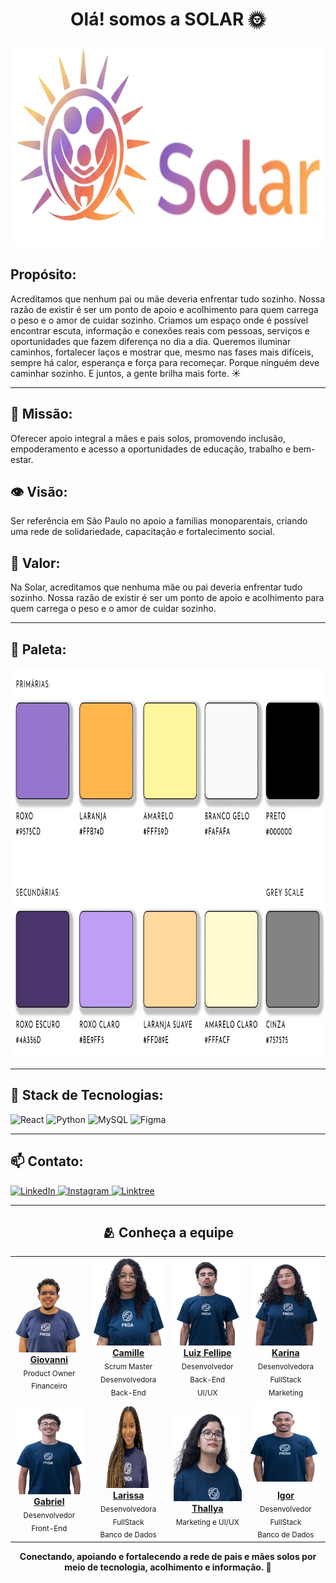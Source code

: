 <h1 align="center"><b>Olá! somos a SOLAR 🌞</b></h1>

<p align="center">
  <img width="753" height="327" alt="Image" src="./imagens/slogam.png" />
</p>

<h2><b>Propósito:</b></h2>
<p>
  Acreditamos que nenhum pai ou mãe deveria enfrentar tudo sozinho. Nossa razão
  de existir é ser um ponto de apoio e acolhimento para quem carrega o peso e o
  amor de cuidar sozinho. Criamos um espaço onde é possível encontrar escuta,
  informação e conexões reais com pessoas, serviços e oportunidades que fazem
  diferença no dia a dia. Queremos iluminar caminhos, fortalecer laços e mostrar
  que, mesmo nas fases mais difíceis, sempre há calor, esperança e força para
  recomeçar. Porque ninguém deve caminhar sozinho. E juntos, a gente brilha mais
  forte. ☀️
</p>

<hr />

<h2>🎯 <b>Missão:</b></h2>
<p>
  Oferecer apoio integral a mães e pais solos, promovendo inclusão,
  empoderamento e acesso a oportunidades de educação, trabalho e bem-estar.
</p>

<h2>👁️ <b>Visão:</b></h2>
<p>
  Ser referência em São Paulo no apoio a famílias monoparentais, criando uma
  rede de solidariedade, capacitação e fortalecimento social.
</p>

<h2>👐 <b>Valor:</b></h2>
<p>
  Na Solar, acreditamos que nenhuma mãe ou pai deveria enfrentar tudo sozinho.
  Nossa razão de existir é ser um ponto de apoio e acolhimento para quem carrega
  o peso e o amor de cuidar sozinho.
</p>

<hr />

<h2>🎨 <b>Paleta:</b></h2>
<p align="center">
  <img width="913" height="624" alt="Image" src="./imagens/paleta.jpg" />
</p>

<hr />

<h2>🚀 <b>Stack de Tecnologias:</b></h2>
<p>
  <img
    src="https://img.shields.io/badge/React-20232A?style=for-the-badge&logo=react&logoColor=61DAFB"
    alt="React"
  />
  <img
    src="https://img.shields.io/badge/Python-3776AB?style=for-the-badge&logo=python&logoColor=white"
    alt="Python"
  />
  <img
    src="https://img.shields.io/badge/MySQL-4479A1?style=for-the-badge&logo=mysql&logoColor=white"
    alt="MySQL"
  />
  <img
    src="https://img.shields.io/badge/Figma-F24E1E?style=for-the-badge&logo=figma&logoColor=white"
    alt="Figma"
  />
</p>

<hr />

<h2>📫 <b>Contato:</b></h2>
<p>
  <a href="https://linkedin.com/in/solar-instituto" target="_blank">
    <img
      src="https://img.shields.io/badge/LinkedIn-0077B5?style=for-the-badge&logo=linkedin&logoColor=white"
      alt="LinkedIn"
    />
  </a>
  <a href="https://instagram.com/solarinstituto.oficial/" target="_blank">
    <img
      src="https://img.shields.io/badge/Instagram-E4405F?style=for-the-badge&logo=instagram&logoColor=white"
      alt="Instagram"
    />
  </a>
  <a href="https://linktr.ee/SoLarInstituto" target="_blank">
    <img
      src="https://img.shields.io/badge/Linktree-39E09B?style=for-the-badge&logo=linktree&logoColor=white"
      alt="Linktree"
    />
  </a>
</p>

<hr />

<h2 align="center">🫂 <b>Conheça a equipe</b></h2>

<table align="center">
  <tr>
    <td align="center">
      <a href="https://www.linkedin.com/in/giovanni-carvalho-/" target="_blank">
        <img
          src="./imagens/Giovanni.jpeg"
          alt="Giovanni Product Owner e Financeiro"
          width="140"
          height="140"
        />
        <br /><b>Giovanni</b>
      </a>
      <br /><sub>Product Owner</sub> <br /><sub>Financeiro</sub>
    </td>
    <td align="center">
      <a href="https://www.linkedin.com/in/camille-cordeiro/" target="_blank">
        <img
          src="./imagens/camille.png"
          alt="Camille SCRUM MASTER/DESENVOLVEDORA BACK-END​"
          width="140"
          height="140"
        />
        <br /><b>Camille</b>
      </a>
      <br /><sub>Scrum Master</sub> <br /><sub>Desenvolvedora Back-End</sub>
    </td>
    <td align="center">
      <a href="https://www.linkedin.com/in/luiz-fsfagundes/" target="_blank">
        <img
          src="./imagens/luiz.jpeg"
          alt="Luiz Desenvolvedor Backend e UI/UX"
          width="140"
          height="140"
        />
        <br /><b>Luiz Fellipe</b>
      </a>
      <br /><sub>Desenvolvedor Back-End</sub> <br /><sub>UI/UX</sub>
    </td>
    <td align="center">
      <a href="https://www.linkedin.com/in/karina-fabricio/" target="_blank">
        <img
          src="./imagens/Karina.jpeg"
          alt="Karina DESENVOLVEDORA FULLSTACK/MARKETING​"
          width="140"
          height="140"
        />
        <br /><b>Karina</b>
      </a>
      <br /><sub>Desenvolvedora FullStack</sub> <br /><sub>Marketing</sub>
    </td>
  </tr>
  <tr>
    <td align="center">
      <a href="https://www.linkedin.com/in/gabrielbatistela/" target="_blank">
        <img
          src="./imagens/Daluncio.jpeg"
          alt="Gabriel DESENVOLVEDOR FRONT-END​"
          width="140"
          height="140"
        />
        <br /><b>Gabriel</b>
      </a>
      <br /><sub>Desenvolvedor Front-End</sub>
    </td>
    <td align="center">
      <a
        href="https://www.linkedin.com/in/larissaolivsantos07/"
        target="_blank"
      >
        <img
          src="./imagens/Larissa.jpeg"
          alt="Larissa DESENVOLVEDORA FULLSTACK/BANCO DE DADOS​"
          width="140"
          height="140"
        />
        <br /><b>Larissa</b>
      </a>
      <br /><sub>Desenvolvedora FullStack</sub> <br /><sub>Banco de Dados</sub>
    </td>
    <td align="center">
      <a href="https://www.linkedin.com/in/thallyabianka/" target="_blank">
        <img
          src="./imagens/thallya.png"
          alt="thallya Marketing e UI/UX"
          width="140"
          height="140"
        />
        <br /><b>Thallya</b>
      </a>
      <br /><sub>Marketing e UI/UX</sub>
    </td>
    <td align="center">
      <a href="https://www.linkedin.com/in/igor-limasilva/" target="_blank">
        <img
          src="./imagens/Igor.jpeg"
          alt="Igor Desenvolvedor FULLSTACK"
          width="140"
          height="140"
        />
        <br /><b>Igor</b>
      </a>
      <br /><sub>Desenvolvedor FullStack</sub> <br /><sub>Banco de Dados</sub>
    </td>
  </tr>
</table>

<p align="center">
  <b
    >Conectando, apoiando e fortalecendo a rede de pais e mães solos por meio de
    tecnologia, acolhimento e informação. 💜</b
  >
</p>
